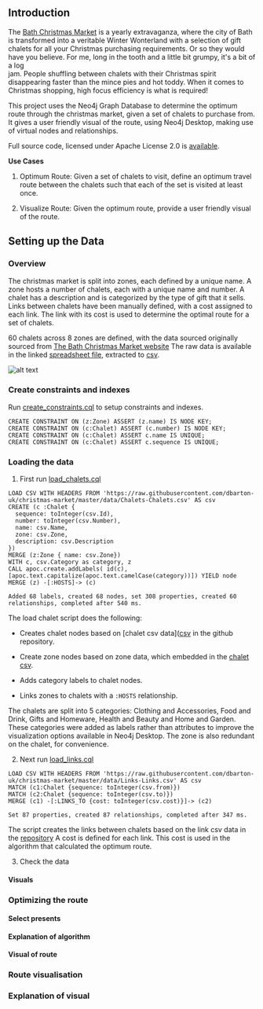 ## Introduction

The [Bath Christmas Market](https://bathchristmasmarket.co.uk) is a yearly extravaganza, where the city of Bath is 
transformed into a veritable Winter Wonterland with a selection of gift chalets for all your Christmas purchasing 
requirements. Or so they would have you believe. For me, long in the tooth and a little bit grumpy, it's a bit of a log  
jam. People shuffling between chalets with their Christmas spirit disappearing faster than the mince pies 
and hot toddy. When it comes to Christmas shopping, high focus efficiency is what is required! 

This project uses the Neo4j Graph Database to determine the optimum route through the christmas market, given 
a set of chalets to purchase from. It gives a user friendly visual of the route, using Neo4j Desktop, making use of 
virtual nodes and relationships.

Full source code, licensed under Apache License 2.0 is [available](https://github.com/dbarton-uk/christmas-market).

 
**Use Cases**

1. Optimum Route: Given a set of chalets to visit, define an optimum travel route between the chalets such that each of 
the set is visited at least once.
 
2. Visualize Route: Given the optimum route, provide a user friendly visual of the route.

## Setting up the Data

### Overview

The christmas market is split into zones, each defined by a unique name. A zone hosts a number of chalets, each with a 
unique name and number. A chalet has a description and is categorized by the type of gift that it sells. Links between 
chalets have been manually defined, with a cost assigned to each link. The link with its cost is used to determine the 
optimal route for a set of chalets.
 
60 chalets across 8 zones are defined, with the data sourced originally sourced from [The Bath Christmas Market website](https://bathchristmasmarket.co.uk) 
The raw data is available in the linked [spreadsheet file](https://github.com/dbarton-uk/christmas-market/blob/master/ChristmasMarket.numbers), 
extracted to [csv](https://github.com/dbarton-uk/christmas-market/tree/master/data).

![alt text](https://github.com/dbarton-uk/christmas-market/blob/master/docs/db_schema.png?raw=true "the schema")


### Create constraints and indexes

Run [create_constraints.cql](https://github.com/dbarton-uk/christmas-market/blob/master/scripts/create_constraints.cql)
to setup constraints and indexes. 

```cypher
CREATE CONSTRAINT ON (z:Zone) ASSERT (z.name) IS NODE KEY;
CREATE CONSTRAINT ON (c:Chalet) ASSERT (c.number) IS NODE KEY;
CREATE CONSTRAINT ON (c:Chalet) ASSERT c.name IS UNIQUE;
CREATE CONSTRAINT ON (c:Chalet) ASSERT c.sequence IS UNIQUE;
```

### Loading the data

1. First run [load_chalets.cql](https://github.com/dbarton-uk/christmas-market/blob/master/scripts/load_chalets.cql)

```cypher
LOAD CSV WITH HEADERS FROM 'https://raw.githubusercontent.com/dbarton-uk/christmas-market/master/data/Chalets-Chalets.csv' AS csv
CREATE (c :Chalet {
  sequence: toInteger(csv.Id),
  number: toInteger(csv.Number),
  name: csv.Name,
  zone: csv.Zone,
  description: csv.Description
})
MERGE (z:Zone { name: csv.Zone})
WITH c, csv.Category as category, z
CALL apoc.create.addLabels( id(c), [apoc.text.capitalize(apoc.text.camelCase(category))]) YIELD node
MERGE (z) -[:HOSTS]-> (c)
```
`Added 68 labels, created 68 nodes, set 308 properties, created 60 relationships, completed after 540 ms.`

The load chalet script does the following:

- Creates chalet nodes based on [chalet csv data]([csv](https://github.com/dbarton-uk/christmas-market/blob/master/data/Chalets-Chalets.csv)
in the github repository.

- Create zone nodes based on zone data, which embedded in the [chalet csv](https://github.com/dbarton-uk/christmas-market/blob/master/data/Chalets-Chalets.csv).

- Adds category labels to chalet nodes. 

- Links zones to chalets with a `:HOSTS` relationship.

The chalets are split into 5 categories: Clothing and Accessories, Food and Drink, Gifts and Homeware, Health and Beauty 
and Home and Garden. These categories were added as labels rather than attributes to improve the visualization options 
available in Neo4j Desktop. The zone is also redundant on the chalet, for convenience.

2. Next run [load_links.cql](https://github.com/dbarton-uk/christmas-market/blob/master/scripts/load_links.cql)

```cypher
LOAD CSV WITH HEADERS FROM 'https://raw.githubusercontent.com/dbarton-uk/christmas-market/master/data/Links-Links.csv' AS csv
MATCH (c1:Chalet {sequence: toInteger(csv.from)})
MATCH (c2:Chalet {sequence: toInteger(csv.to)})
MERGE (c1) -[:LINKS_TO {cost: toInteger(csv.cost)}]-> (c2)
```

`Set 87 properties, created 87 relationships, completed after 347 ms.`

The script creates the links between chalets based on the link csv data in the [repository](https://github.com/dbarton-uk/christmas-market/blob/master/data/Links-Links.csv)
A cost is defined for each link. This cost is used in the algorithm that calculated the optimum route.

3. Check the data

#### Visuals

### Optimizing the route

#### Select presents
#### Explanation of algorithm
#### Visual of route

### Route visualisation
### Explanation of visual


